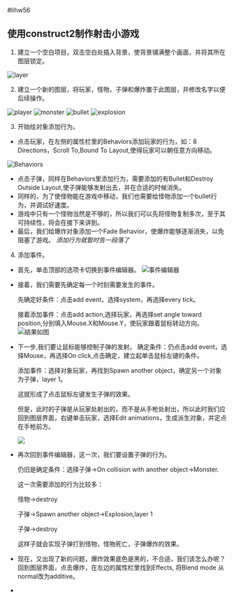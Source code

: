 #lihw56

**使用construct2制作射击小游戏**
--------------------------

1. 建立一个空白项目，双击空白处插入背景，使背景铺满整个画面，并将其所在图层锁定。

![layer](https://www.scirra.com/images/articles/layersbar.png)

2. 建立一个新的图层，将玩家，怪物，子弹和爆炸置于此图层，并修改名字以便后续操作。

![player](https://www.scirra.com/images/articles/player.png)
![monster](https://www.scirra.com/images/articles/monster.png)
![bullet](https://www.scirra.com/images/articles/Bullet.png)
![explosion](https://www.scirra.com/images/articles/explode.png)

3. 开始给对象添加行为。
- 点击玩家，在左侧的属性栏里的Behaviors添加玩家的行为，如：8 Directions，Scroll To,Bound To Layout,使得玩家可以朝任意方向移动。

![Behaviors](https://www.scirra.com/images/articles/openbehaviors.png)
- 点击子弹，同样在Behaviors里添加行为，需要添加的有Bullet和Destroy Outside Layout,使子弹能够发射出去，并在合适的时候消失。
- 同样的，为了使怪物能在游戏中移动，我们也需要给怪物添加一个bullet行为，并调试好速度。
- 游戏中只有一个怪物当然是不够的，所以我们可以先将怪物复制多次，至于其可持续性，将会在接下来讲到。
- 最后，我们给爆炸对象添加一个Fade Behavior，使爆炸能够逐渐消失，以免阻塞了游戏。
*添加行为就暂时告一段落了*

4. 添加事件。
- 首先，单击顶部的选项卡切换到事件编辑器。
![事件编辑器](https://www.scirra.com/images/articles/eventsheettab.png)
- 接着，我们需要先确定每一个时刻需要发生的事件。
 
  先确定好条件：点击add event，选择system，再选择every tick。

  接着添加事件：点击add action,选择玩家，再选择set angle toward position,分别填入Mouse.X和Mouse.Y，使玩家跟着鼠标转动方向。
  ![结果如图](https://www.scirra.com/images/articles/alwayslookatmouse.png)
- 下一步,我们要让鼠标能够控制子弹的发射。
  确定条件：仍点击add event，选择Mouse，再选择On click,点击确定，建立起单击鼠标左键的条件。

  添加事件：选择对象玩家，再找到Spawn another object，确定另一个对象为子弹，layer 1。

  这就形成了点击鼠标左键发生子弹的效果。

  但是，此时的子弹是从玩家处射出的，而不是从手枪处射出，所以此时我们应回到图层界面，右键单击玩家，选择Edit animations，生成派生对象，并定点在手枪前方。

  ![](https://www.scirra.com/images/articles/placingimagepoint.png)
- 再次回到事件编辑器，这一次，我们要设置子弹的行为。

  仍旧是确定条件：选择子弹->On collision with another object->Monster.

  这一次需要添加的行为比较多：

  怪物->destroy

  子弹->Spawn another object->Explosion,layer 1

  子弹->destroy

  这样子就会实现子弹打到怪物，怪物死亡，子弹爆炸的效果。
- 现在，又出现了新的问题，爆炸效果底色是黑的，不合适，我们该怎么办呢？
  回到图层界面，点击爆炸，在左边的属性栏里找到Effects,
  将Blend mode 从normal改为additive。
- 